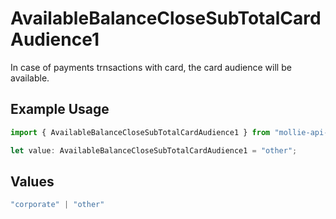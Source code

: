 # AvailableBalanceCloseSubTotalCardAudience1

In case of payments trnsactions with card, the card audience will be available.

## Example Usage

```typescript
import { AvailableBalanceCloseSubTotalCardAudience1 } from "mollie-api-typescript/models/operations";

let value: AvailableBalanceCloseSubTotalCardAudience1 = "other";
```

## Values

```typescript
"corporate" | "other"
```
